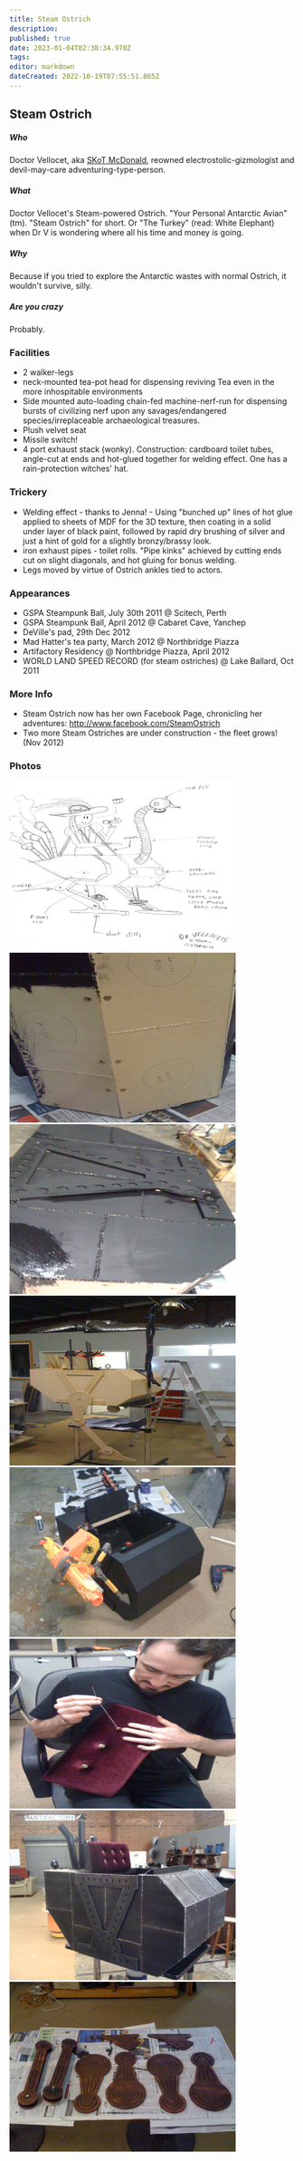 ```yaml
---
title: Steam Ostrich
description: 
published: true
date: 2023-01-04T02:38:34.970Z
tags: 
editor: markdown
dateCreated: 2022-10-19T07:55:51.865Z
---
```


## Steam Ostrich

##### Who

Doctor Vellocet, aka [SKoT McDonald](/user/skot), reowned electrostolic-gizmologist and devil-may-care adventuring-type-person.

##### What

Doctor Vellocet's Steam-powered Ostrich. "Your Personal Antarctic Avian" (tm). "Steam Ostrich" for short. Or "The Turkey" (read: White Elephant) when Dr V is wondering where all his time and money is going.

##### Why

Because if you tried to explore the Antarctic wastes with normal Ostrich, it wouldn't survive, silly.

##### Are you crazy

Probably.

### Facilities

-   2 walker-legs
-   neck-mounted tea-pot head for dispensing reviving Tea even in the more inhospitable environments
-   Side mounted auto-loading chain-fed machine-nerf-run for dispensing bursts of civilizing nerf upon any savages/endangered species/irreplaceable archaeological treasures.
-   Plush velvet seat
-   Missile switch!
-   4 port exhaust stack (wonky). Construction: cardboard toilet tubes, angle-cut at ends and hot-glued together for welding effect. One has a rain-protection witches' hat.

### Trickery

-   Welding effect - thanks to Jenna! - Using "bunched up" lines of hot glue applied to sheets of MDF for the 3D texture, then coating in a solid under layer of black paint, followed by rapid dry brushing of silver and just a hint of gold for a slightly bronzy/brassy look.
-   iron exhaust pipes - toilet rolls. "Pipe kinks" achieved by cutting ends cut on slight diagonals, and hot gluing for bonus welding.
-   Legs moved by virtue of Ostrich ankles tied to actors.

### Appearances

-   GSPA Steampunk Ball, July 30th 2011 @ Scitech, Perth
-   GSPA Steampunk Ball, April 2012 @ Cabaret Cave, Yanchep
-   DeVille's pad, 29th Dec 2012
-   Mad Hatter's tea party, March 2012 @ Northbridge Piazza
-   Artifactory Residency @ Northbridge Piazza, April 2012
-   WORLD LAND SPEED RECORD (for steam ostriches) @ Lake Ballard, Oct 2011

### More Info

-   Steam Ostrich now has her own Facebook Page, chronicling her adventures: <http://www.facebook.com/SteamOstrich>
-   Two more Steam Ostriches are under construction - the fleet grows! (Nov 2012)

### Photos

<img src="/projects/steamosterich0001.jpg" width="400" height="300" alt="OriginalDrawing" /> <img src="/projects/steamostrichhotglueweld.jpg" width="400" height="300" alt="Hot Glue Welding" /> <img src="/projects/steamostrichsoot.jpg" width="400" height="300" alt="Soot" /> <img src="/projects/steamostrichmdf1.jpg" width="400" height="300" alt="MDF Days" /> <img src="/projects/steamostrichnerf.jpg" width="400" height="300" alt="Nerf" /> <img src="/projects/steamostrichupholstry.jpg" width="400" height="300" alt="Upholstry" /> <img src="/projects/steamostrichcabin.jpg" width="400" height="300" alt="Plush Cabin" /> <img src="/projects/steamostrichlegcoppering.jpg" width="400" height="300" alt="Legs Painting" />
